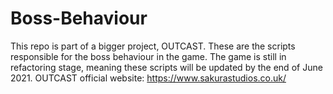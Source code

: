 # Boss-Behaviour
This repo is part of a bigger project, OUTCAST.
These are the scripts responsible for the boss behaviour in the game. The game is still in refactoring stage, meaning these scripts will be updated by the end of June 2021.
OUTCAST official website: https://www.sakurastudios.co.uk/
